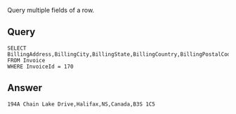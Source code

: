 Query multiple fields of a row.

## Query

    SELECT BillingAddress,BillingCity,BillingState,BillingCountry,BillingPostalCode
    FROM Invoice
    WHERE InvoiceId = 170

## Answer

    194A Chain Lake Drive,Halifax,NS,Canada,B3S 1C5

